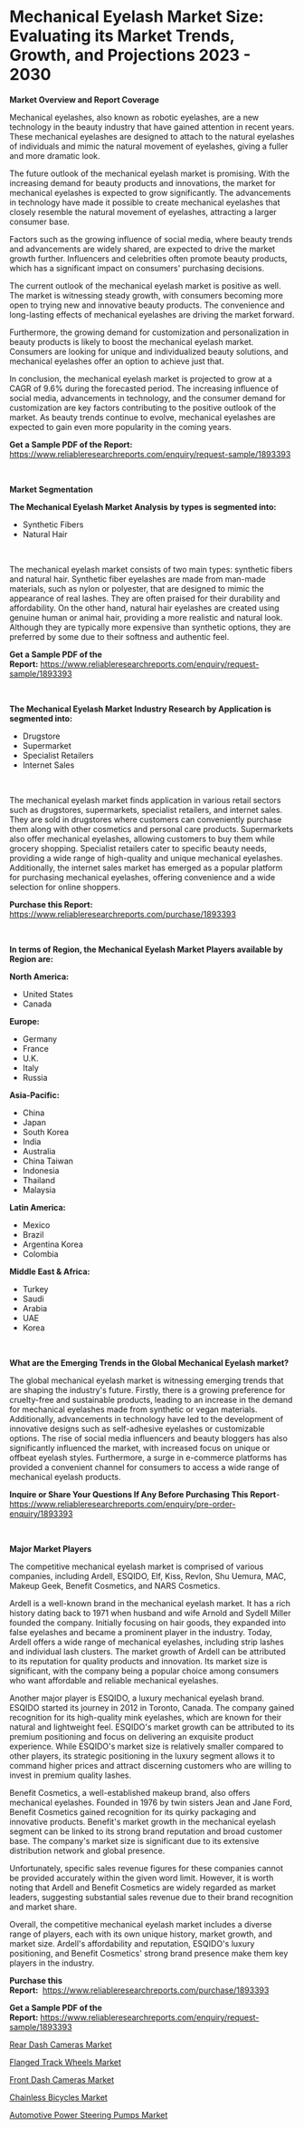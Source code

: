 <p><h1>Mechanical Eyelash Market Size: Evaluating its Market Trends, Growth, and Projections 2023 - 2030</h1></p><p><strong>Market Overview and Report Coverage</strong></p>
<p><p>Mechanical eyelashes, also known as robotic eyelashes, are a new technology in the beauty industry that have gained attention in recent years. These mechanical eyelashes are designed to attach to the natural eyelashes of individuals and mimic the natural movement of eyelashes, giving a fuller and more dramatic look.</p><p>The future outlook of the mechanical eyelash market is promising. With the increasing demand for beauty products and innovations, the market for mechanical eyelashes is expected to grow significantly. The advancements in technology have made it possible to create mechanical eyelashes that closely resemble the natural movement of eyelashes, attracting a larger consumer base.</p><p>Factors such as the growing influence of social media, where beauty trends and advancements are widely shared, are expected to drive the market growth further. Influencers and celebrities often promote beauty products, which has a significant impact on consumers' purchasing decisions.</p><p>The current outlook of the mechanical eyelash market is positive as well. The market is witnessing steady growth, with consumers becoming more open to trying new and innovative beauty products. The convenience and long-lasting effects of mechanical eyelashes are driving the market forward.</p><p>Furthermore, the growing demand for customization and personalization in beauty products is likely to boost the mechanical eyelash market. Consumers are looking for unique and individualized beauty solutions, and mechanical eyelashes offer an option to achieve just that.</p><p>In conclusion, the mechanical eyelash market is projected to grow at a CAGR of 9.6% during the forecasted period. The increasing influence of social media, advancements in technology, and the consumer demand for customization are key factors contributing to the positive outlook of the market. As beauty trends continue to evolve, mechanical eyelashes are expected to gain even more popularity in the coming years.</p></p>
<p><strong>Get a Sample PDF of the Report:</strong> <a href="https://www.reliableresearchreports.com/enquiry/request-sample/1893393">https://www.reliableresearchreports.com/enquiry/request-sample/1893393</a></p>
<p>&nbsp;</p>
<p><strong>Market Segmentation</strong></p>
<p><strong>The Mechanical Eyelash Market Analysis by types is segmented into:</strong></p>
<p><ul><li>Synthetic Fibers</li><li>Natural Hair</li></ul></p>
<p>&nbsp;</p>
<p><p>The mechanical eyelash market consists of two main types: synthetic fibers and natural hair. Synthetic fiber eyelashes are made from man-made materials, such as nylon or polyester, that are designed to mimic the appearance of real lashes. They are often praised for their durability and affordability. On the other hand, natural hair eyelashes are created using genuine human or animal hair, providing a more realistic and natural look. Although they are typically more expensive than synthetic options, they are preferred by some due to their softness and authentic feel.</p></p>
<p><strong>Get a Sample PDF of the Report:</strong>&nbsp;<a href="https://www.reliableresearchreports.com/enquiry/request-sample/1893393">https://www.reliableresearchreports.com/enquiry/request-sample/1893393</a></p>
<p>&nbsp;</p>
<p><strong>The Mechanical Eyelash Market Industry Research by Application is segmented into:</strong></p>
<p><ul><li>Drugstore</li><li>Supermarket</li><li>Specialist Retailers</li><li>Internet Sales</li></ul></p>
<p>&nbsp;</p>
<p><p>The mechanical eyelash market finds application in various retail sectors such as drugstores, supermarkets, specialist retailers, and internet sales. They are sold in drugstores where customers can conveniently purchase them along with other cosmetics and personal care products. Supermarkets also offer mechanical eyelashes, allowing customers to buy them while grocery shopping. Specialist retailers cater to specific beauty needs, providing a wide range of high-quality and unique mechanical eyelashes. Additionally, the internet sales market has emerged as a popular platform for purchasing mechanical eyelashes, offering convenience and a wide selection for online shoppers.</p></p>
<p><strong>Purchase this Report:</strong>&nbsp; <a href="https://www.reliableresearchreports.com/purchase/1893393">https://www.reliableresearchreports.com/purchase/1893393</a></p>
<p>&nbsp;</p>
<p><strong>In terms of Region, the Mechanical Eyelash Market Players available by Region are:</strong></p>
<p>
    <p> <strong> North America: </strong>
        <ul>
            <li>United States</li>
            <li>Canada</li>
        </ul>
        </p> 
    <p> <strong> Europe: </strong>
        <ul>
            <li>Germany</li>
            <li>France</li>
            <li>U.K.</li>
            <li>Italy</li>
            <li>Russia</li>
        </ul>
        </p> 
    <p> <strong> Asia-Pacific: </strong>
        <ul>
            <li>China</li>
            <li>Japan</li>
            <li>South Korea</li>
            <li>India</li>
            <li>Australia</li>
            <li>China Taiwan</li>
            <li>Indonesia</li>
            <li>Thailand</li>
            <li>Malaysia</li>
        </ul>
        </p> 
    <p> <strong> Latin America: </strong>
        <ul>
            <li>Mexico</li>
            <li>Brazil</li>
            <li>Argentina Korea</li>
            <li>Colombia</li>
        </ul>
        </p> 
    <p> <strong> Middle East & Africa: </strong>
        <ul>
            <li>Turkey</li>
            <li>Saudi</li>
            <li>Arabia</li>
            <li>UAE</li>
            <li>Korea</li>
        </ul>
    </p>
    </p>
<p>&nbsp;</p>
<p><strong>What are the Emerging Trends in the Global Mechanical Eyelash market?</strong></p>
<p><p>The global mechanical eyelash market is witnessing emerging trends that are shaping the industry's future. Firstly, there is a growing preference for cruelty-free and sustainable products, leading to an increase in the demand for mechanical eyelashes made from synthetic or vegan materials. Additionally, advancements in technology have led to the development of innovative designs such as self-adhesive eyelashes or customizable options. The rise of social media influencers and beauty bloggers has also significantly influenced the market, with increased focus on unique or offbeat eyelash styles. Furthermore, a surge in e-commerce platforms has provided a convenient channel for consumers to access a wide range of mechanical eyelash products.</p></p>
<p><strong>Inquire or Share Your Questions If Any Before Purchasing This Report</strong>- <a href="https://www.reliableresearchreports.com/enquiry/pre-order-enquiry/1893393">https://www.reliableresearchreports.com/enquiry/pre-order-enquiry/1893393</a></p>
<p>&nbsp;</p>
<p><strong>Major Market Players</strong></p>
<p><p>The competitive mechanical eyelash market is comprised of various companies, including Ardell, ESQIDO, Elf, Kiss, Revlon, Shu Uemura, MAC, Makeup Geek, Benefit Cosmetics, and NARS Cosmetics.</p><p>Ardell is a well-known brand in the mechanical eyelash market. It has a rich history dating back to 1971 when husband and wife Arnold and Sydell Miller founded the company. Initially focusing on hair goods, they expanded into false eyelashes and became a prominent player in the industry. Today, Ardell offers a wide range of mechanical eyelashes, including strip lashes and individual lash clusters. The market growth of Ardell can be attributed to its reputation for quality products and innovation. Its market size is significant, with the company being a popular choice among consumers who want affordable and reliable mechanical eyelashes.</p><p>Another major player is ESQIDO, a luxury mechanical eyelash brand. ESQIDO started its journey in 2012 in Toronto, Canada. The company gained recognition for its high-quality mink eyelashes, which are known for their natural and lightweight feel. ESQIDO's market growth can be attributed to its premium positioning and focus on delivering an exquisite product experience. While ESQIDO's market size is relatively smaller compared to other players, its strategic positioning in the luxury segment allows it to command higher prices and attract discerning customers who are willing to invest in premium quality lashes.</p><p>Benefit Cosmetics, a well-established makeup brand, also offers mechanical eyelashes. Founded in 1976 by twin sisters Jean and Jane Ford, Benefit Cosmetics gained recognition for its quirky packaging and innovative products. Benefit's market growth in the mechanical eyelash segment can be linked to its strong brand reputation and broad customer base. The company's market size is significant due to its extensive distribution network and global presence.</p><p>Unfortunately, specific sales revenue figures for these companies cannot be provided accurately within the given word limit. However, it is worth noting that Ardell and Benefit Cosmetics are widely regarded as market leaders, suggesting substantial sales revenue due to their brand recognition and market share.</p><p>Overall, the competitive mechanical eyelash market includes a diverse range of players, each with its own unique history, market growth, and market size. Ardell's affordability and reputation, ESQIDO's luxury positioning, and Benefit Cosmetics' strong brand presence make them key players in the industry.</p></p>
<p><strong>Purchase this Report:</strong>&nbsp;&nbsp;<a href="https://www.reliableresearchreports.com/purchase/1893393">https://www.reliableresearchreports.com/purchase/1893393</a></p>
<p></p>
<p><strong>Get a Sample PDF of the Report:</strong>&nbsp;<a href="https://www.reliableresearchreports.com/enquiry/request-sample/1893393">https://www.reliableresearchreports.com/enquiry/request-sample/1893393</a></p>
<p><p><a href="https://medium.com/@horlandkidd/rear-dash-cameras-market-size-reveals-the-best-marketing-channels-in-global-industry-a7cb0559fe1c">Rear Dash Cameras Market</a></p><p><a href="https://medium.com/@dowodis7877/flanged-track-wheels-market-insights-into-market-cagr-market-trends-and-growth-strategies-c371bfb97dc3">Flanged Track Wheels Market</a></p><p><a href="https://medium.com/@slanecode210/front-dash-cameras-market-size-market-outlook-and-market-forecast-2023-to-2030-7cd01ed66bbe">Front Dash Cameras Market</a></p><p><a href="https://medium.com/@marvinhug741/chainless-bicycles-market-the-key-to-successful-business-strategy-forecast-till-2030-6e861e938f95">Chainless Bicycles Market</a></p><p><a href="https://medium.com/@helalkhan4512/automotive-power-steering-pumps-market-comprehensive-assessment-by-type-application-and-9914de5ce811">Automotive Power Steering Pumps Market</a></p></p>